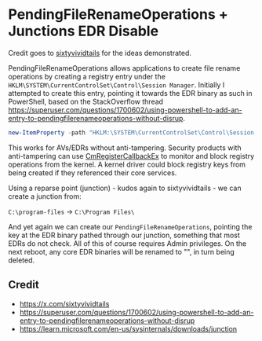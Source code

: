 # PendingFileRenameOperations + Junctions EDR Disable

Credit goes to [sixtyvividtails](https://x.com/sixtyvividtails) for the ideas demonstrated.

PendingFileRenameOperations allows applications to create file rename operations by creating a registry entry under the `HKLM\SYSTEM\CurrentControlSet\Control\Session Manager`. Initially I attempted to create this entry, pointing it towards the EDR binary as such in PowerShell, based on the StackOverflow thread https://superuser.com/questions/1700602/using-powershell-to-add-an-entry-to-pendingfilerenameoperations-without-disrup.

```powershell
new-ItemProperty -path "HKLM:\SYSTEM\CurrentControlSet\Control\Session Manager" -Name "PendingFileRenameOperations" -Value $($((Get-ItemProperty "HKLM:\SYSTEM\CurrentControlSet\Control\Session Manager" -Name PendingFileRenameOperations -ErrorAction SilentlyContinue).PendingFileRenameOperations) + "\??\C:\Program Files\<EDR_PATH>.exe`0`0") -type MultiString -Force | Out-Null
```

This works for AVs/EDRs without anti-tampering. Security products with anti-tampering can use [CmRegisterCallbackEx](https://learn.microsoft.com/en-us/windows-hardware/drivers/ddi/wdm/nf-wdm-cmregistercallbackex) to monitor and block registry operations from the kernel. A kernel driver could block registry keys from being created if they referenced their core services.

Using a reparse point (junction) - kudos again to sixtyvividtails - we can create a junction from:

`C:\program-files` -> `C:\Program Files\` 

And yet again we can create our `PendingFileRenameOperations`, pointing the key at the EDR binary pathed through our junction, something that most EDRs do not check. All of this of course requires Admin privileges. On the next reboot, any core EDR binaries will be renamed to "", in turn being deleted.

## Credit

- https://x.com/sixtyvividtails
- https://superuser.com/questions/1700602/using-powershell-to-add-an-entry-to-pendingfilerenameoperations-without-disrup
- https://learn.microsoft.com/en-us/sysinternals/downloads/junction

